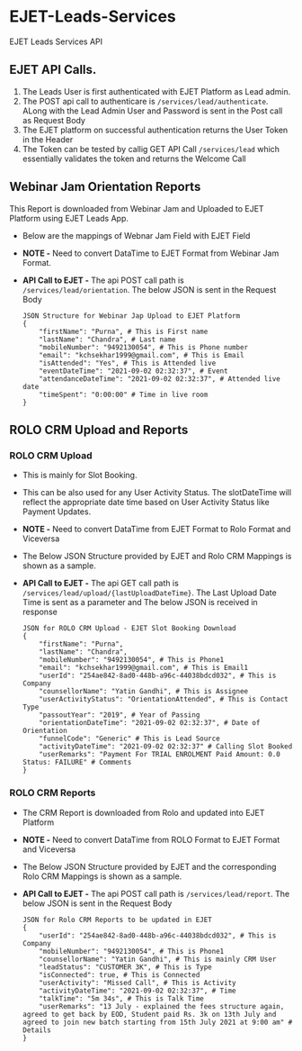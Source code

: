# EJET-Leads-Services
EJET Leads Services API

## EJET API Calls. 

1. The Leads User is first authenticated with EJET Platform as Lead admin. 
2. The POST api call to authenticare is `/services/lead/authenticate`. ALong with the Lead Admin User and Password is sent in the Post call as Request Body
3. The EJET platform on successful authentication returns the User Token in the Header
4. The Token can be tested by callig GET API Call `/services/lead` which essentially validates the token and returns the Welcome Call

## Webinar Jam Orientation Reports

This Report is downloaded from Webinar Jam and Uploaded to EJET Platform using EJET Leads App.

- Below are the mappings of Webnar Jam Field with EJET Field
- **NOTE -** Need to convert DataTime to EJET Format from Webinar Jam Format. 
- **API Call to EJET -** The api POST call path is `/services/lead/orientation`. The below JSON is sent in the Request Body

    ```
    JSON Structure for Webinar Jap Upload to EJET Platform
    {  
        "firstName": "Purna", # This is First name
        "lastName":	"Chandra", # Last name
        "mobileNumber": "9492130054", # This is Phone number
        "email": "kchsekhar1999@gmail.com", # This is Email
        "isAttended": "Yes", # This is Attended live
        "eventDateTime": "2021-09-02 02:32:37", # Event
        "attendanceDateTime": "2021-09-02 02:32:37", # Attended live date
        "timeSpent": "0:00:00" # Time in live room
    }    
    ```

## ROLO CRM Upload and Reports

### ROLO CRM Upload 

- This is mainly for Slot Booking. 
- This can be also used for any User Activity Status. The slotDateTime will reflect the appropriate date time based on User Activity Status like Payment Updates. 
- **NOTE -** Need to convert DataTime from EJET Format to Rolo Format and Viceversa
- The Below JSON Structure provided by EJET and Rolo CRM Mappings is shown as a sample. 
- **API Call to EJET -** The api GET call path is `/services/lead/upload/{lastUploadDateTime}`. The Last Upload Date Time is sent as a parameter and The below JSON is received in response

    ```
    JSON for ROLO CRM Upload - EJET Slot Booking Download
    {  
        "firstName": "Purna",
        "lastName":	"Chandra",
        "mobileNumber": "9492130054", # This is Phone1
        "email": "kchsekhar1999@gmail.com", # This is Email1
        "userId": "254ae842-8ad0-448b-a96c-44038bdcd032", # This is Company
        "counsellorName": "Yatin Gandhi", # This is Assignee
        "userActivityStatus": "OrientationAttended", # This is Contact Type
        "passoutYear": "2019", # Year of Passing
        "orientationDateTime": "2021-09-02 02:32:37", # Date of Orientation
        "funnelCode": "Generic" # This is Lead Source
        "activityDateTime": "2021-09-02 02:32:37" # Calling Slot Booked
        "userRemarks": "Payment For TRIAL ENROLMENT Paid Amount: 0.0 Status: FAILURE" # Comments
    }
    ```
### ROLO CRM Reports

- The CRM Report is downloaded from Rolo and updated into EJET Platform
- **NOTE -** Need to convert DataTime from ROLO Format to EJET Format and Viceversa
- The Below JSON Structure provided by EJET and the corresponding Rolo CRM Mappings is shown as a sample.  
- **API Call to EJET -** The api POST call path is `/services/lead/report`. The below JSON is sent in the Request Body

    ```
    JSON for Rolo CRM Reports to be updated in EJET
    {  
        "userId": "254ae842-8ad0-448b-a96c-44038bdcd032", # This is Company
        "mobileNumber": "9492130054", # This is Phone1
        "counsellorName": "Yatin Gandhi", # This is mainly CRM User
        "leadStatus": "CUSTOMER 3K", # This is Type
        "isConnected": true, # This is Connected
        "userActivity": "Missed Call", # This is Activity
        "activityDateTime": "2021-09-02 02:32:37", # Time
        "talkTime": "5m 34s", # This is Talk Time
        "userRemarks": "13 July - explained the fees structure again, agreed to get back by EOD, Student paid Rs. 3k on 13th July and agreed to join new batch starting from 15th July 2021 at 9:00 am" # Details
    }    
    ```

